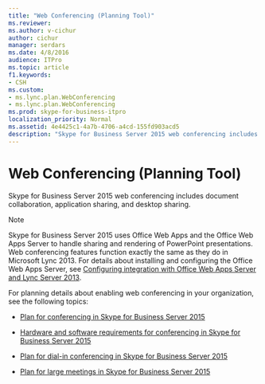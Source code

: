 ```yaml
---
title: "Web Conferencing (Planning Tool)"
ms.reviewer: 
ms.author: v-cichur
author: cichur
manager: serdars
ms.date: 4/8/2016
audience: ITPro
ms.topic: article
f1.keywords:
- CSH
ms.custom:
- ms.lync.plan.WebConferencing
- ms.lync.plan.WebConferencing
ms.prod: skype-for-business-itpro
localization_priority: Normal
ms.assetid: 4e4425c1-4a7b-4706-a4cd-155fd903acd5
description: "Skype for Business Server 2015 web conferencing includes document collaboration, application sharing, and desktop sharing."
---
```


# Web Conferencing (Planning Tool)
 
Skype for Business Server 2015 web conferencing includes document collaboration, application sharing, and desktop sharing.
  
> [!NOTE]
> Skype for Business Server 2015 uses Office Web Apps and the Office Web Apps Server to handle sharing and rendering of PowerPoint presentations. Web conferencing features function exactly the same as they do in Microsoft Lync 2013. For details about installing and configuring the Office Web Apps Server, see [Configuring integration with Office Web Apps Server and Lync Server 2013](https://technet.microsoft.com/library/jj204792%28v=ocs.15%29.aspx). 
  
For planning details about enabling web conferencing in your organization, see the following topics: 
  
- [Plan for conferencing in Skype for Business Server 2015](../../plan-your-deployment/conferencing/conferencing.md)
    
- [Hardware and software requirements for conferencing in Skype for Business Server 2015](../../plan-your-deployment/conferencing/hardware-and-software-requirements.md)
    
- [Plan for dial-in conferencing in Skype for Business Server 2015](../../plan-your-deployment/conferencing/dial-in-conferencing.md)
    
- [Plan for large meetings in Skype for Business Server 2015](../../plan-your-deployment/conferencing/large-meetings.md)
    

